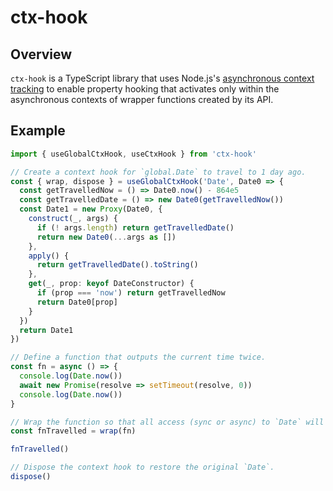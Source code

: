 # ctx-hook

## Overview
`ctx-hook` is a TypeScript library that uses Node.js's [asynchronous context tracking](https://nodejs.org/api/async_context.html) to enable property hooking that activates only within the asynchronous contexts of wrapper functions created by its API.

## Example

```typescript
import { useGlobalCtxHook, useCtxHook } from 'ctx-hook'

// Create a context hook for `global.Date` to travel to 1 day ago.
const { wrap, dispose } = useGlobalCtxHook('Date', Date0 => {
  const getTravelledNow = () => Date0.now() - 864e5
  const getTravelledDate = () => new Date0(getTravelledNow())
  const Date1 = new Proxy(Date0, {
    construct(_, args) {
      if (! args.length) return getTravelledDate()
      return new Date0(...args as [])
    },
    apply() {
      return getTravelledDate().toString()
    },
    get(_, prop: keyof DateConstructor) {
      if (prop === 'now') return getTravelledNow
      return Date0[prop]
    }
  })
  return Date1
})

// Define a function that outputs the current time twice.
const fn = async () => {
  console.log(Date.now())
  await new Promise(resolve => setTimeout(resolve, 0))
  console.log(Date.now())
}

// Wrap the function so that all access (sync or async) to `Date` will be hooked.
const fnTravelled = wrap(fn)

fnTravelled()

// Dispose the context hook to restore the original `Date`.
dispose()
```